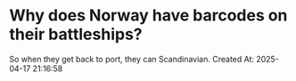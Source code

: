 # Why does Norway have barcodes on their battleships?
So when they get back to port, they can Scandinavian.
Created At: 2025-04-17 21:16:58
